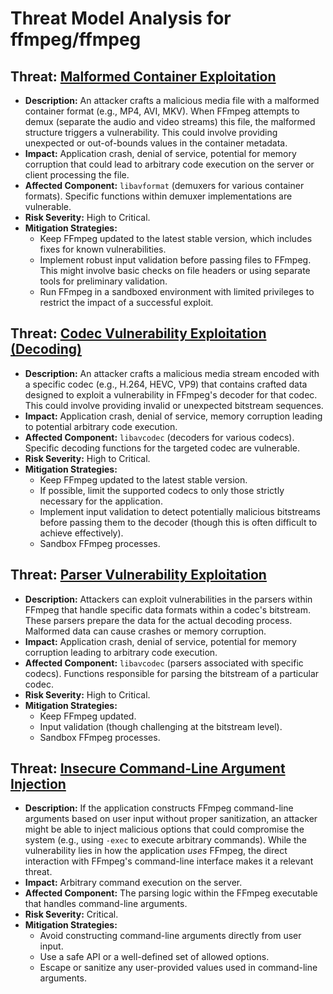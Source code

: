 # Threat Model Analysis for ffmpeg/ffmpeg

## Threat: [Malformed Container Exploitation](./threats/malformed_container_exploitation.md)

*   **Description:** An attacker crafts a malicious media file with a malformed container format (e.g., MP4, AVI, MKV). When FFmpeg attempts to demux (separate the audio and video streams) this file, the malformed structure triggers a vulnerability. This could involve providing unexpected or out-of-bounds values in the container metadata.
*   **Impact:** Application crash, denial of service, potential for memory corruption that could lead to arbitrary code execution on the server or client processing the file.
*   **Affected Component:** `libavformat` (demuxers for various container formats). Specific functions within demuxer implementations are vulnerable.
*   **Risk Severity:** High to Critical.
*   **Mitigation Strategies:**
    *   Keep FFmpeg updated to the latest stable version, which includes fixes for known vulnerabilities.
    *   Implement robust input validation before passing files to FFmpeg. This might involve basic checks on file headers or using separate tools for preliminary validation.
    *   Run FFmpeg in a sandboxed environment with limited privileges to restrict the impact of a successful exploit.

## Threat: [Codec Vulnerability Exploitation (Decoding)](./threats/codec_vulnerability_exploitation__decoding_.md)

*   **Description:** An attacker crafts a malicious media stream encoded with a specific codec (e.g., H.264, HEVC, VP9) that contains crafted data designed to exploit a vulnerability in FFmpeg's decoder for that codec. This could involve providing invalid or unexpected bitstream sequences.
*   **Impact:** Application crash, denial of service, memory corruption leading to potential arbitrary code execution.
*   **Affected Component:** `libavcodec` (decoders for various codecs). Specific decoding functions for the targeted codec are vulnerable.
*   **Risk Severity:** High to Critical.
*   **Mitigation Strategies:**
    *   Keep FFmpeg updated to the latest stable version.
    *   If possible, limit the supported codecs to only those strictly necessary for the application.
    *   Implement input validation to detect potentially malicious bitstreams before passing them to the decoder (though this is often difficult to achieve effectively).
    *   Sandbox FFmpeg processes.

## Threat: [Parser Vulnerability Exploitation](./threats/parser_vulnerability_exploitation.md)

*   **Description:**  Attackers can exploit vulnerabilities in the parsers within FFmpeg that handle specific data formats within a codec's bitstream. These parsers prepare the data for the actual decoding process. Malformed data can cause crashes or memory corruption.
*   **Impact:** Application crash, denial of service, potential for memory corruption leading to arbitrary code execution.
*   **Affected Component:** `libavcodec` (parsers associated with specific codecs). Functions responsible for parsing the bitstream of a particular codec.
*   **Risk Severity:** High to Critical.
*   **Mitigation Strategies:**
    *   Keep FFmpeg updated.
    *   Input validation (though challenging at the bitstream level).
    *   Sandbox FFmpeg processes.

## Threat: [Insecure Command-Line Argument Injection](./threats/insecure_command-line_argument_injection.md)

*   **Description:** If the application constructs FFmpeg command-line arguments based on user input without proper sanitization, an attacker might be able to inject malicious options that could compromise the system (e.g., using `-exec` to execute arbitrary commands). While the vulnerability lies in how the application *uses* FFmpeg, the direct interaction with FFmpeg's command-line interface makes it a relevant threat.
*   **Impact:** Arbitrary command execution on the server.
*   **Affected Component:**  The parsing logic within the FFmpeg executable that handles command-line arguments.
*   **Risk Severity:** Critical.
*   **Mitigation Strategies:**
    *   Avoid constructing command-line arguments directly from user input.
    *   Use a safe API or a well-defined set of allowed options.
    *   Escape or sanitize any user-provided values used in command-line arguments.

